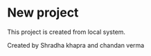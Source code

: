 # New project

This project is created from local system.

Created by Shradha khapra and chandan verma
